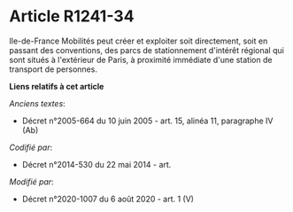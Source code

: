 # Article R1241-34

Ile-de-France Mobilités peut créer et exploiter soit directement, soit en passant des conventions, des parcs de stationnement
d'intérêt régional qui sont situés à l'extérieur de Paris, à proximité immédiate d'une station de transport de personnes.

**Liens relatifs à cet article**

_Anciens textes_:

  - Décret n°2005-664 du 10 juin 2005 - art. 15, alinéa 11, paragraphe IV (Ab)

_Codifié par_:

  - Décret n°2014-530 du 22 mai 2014 - art.

_Modifié par_:

  - Décret n°2020-1007 du 6 août 2020 - art. 1 (V)
